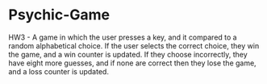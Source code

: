 # Psychic-Game
HW3 - A game in which the user presses a key, and it compared to a random alphabetical choice. If the user selects the correct choice, they win the game, and a win counter is updated. If they choose incorrectly, they have eight more guesses, and if none are correct then they lose the game, and a loss counter is updated. 
